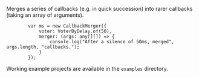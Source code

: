 Merges a series of callbacks (e.g. in quick succession) into rarer callbacks (taking an array of arguments).

```
        var ms = new CallbackMerger({
            voter: VoterByDelay.of(50),
            merger: (args: any[][]) => {
                console.log("After a silence of 50ms, merged", args.length, "callbacks.");
            }
        });
```

Working example projects are available in the `examples` directory.